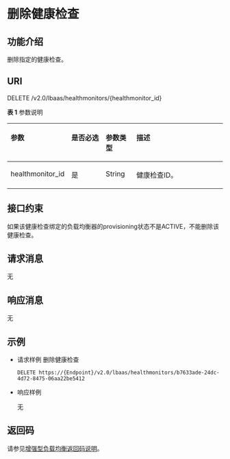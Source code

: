 # 删除健康检查<a name="zh-cn_topic_0096561565"></a>

## 功能介绍<a name="zh-cn_topic_0049139667_section61062380"></a>

删除指定的健康检查。

## URI<a name="zh-cn_topic_0049139667_section12690509"></a>

DELETE /v2.0/lbaas/healthmonitors/\{healthmonitor\_id\}

**表 1**  参数说明

<a name="table132418563309"></a>
<table><thead align="left"><tr id="row62797564309"><th class="cellrowborder" valign="top" width="26.52734726527347%" id="mcps1.2.5.1.1"><p id="p5279105619300"><a name="p5279105619300"></a><a name="p5279105619300"></a>参数</p>
</th>
<th class="cellrowborder" valign="top" width="16.328367163283673%" id="mcps1.2.5.1.2"><p id="p1527985619309"><a name="p1527985619309"></a><a name="p1527985619309"></a>是否必选</p>
</th>
<th class="cellrowborder" valign="top" width="14.288571142885711%" id="mcps1.2.5.1.3"><p id="p11279556143016"><a name="p11279556143016"></a><a name="p11279556143016"></a>参数类型</p>
</th>
<th class="cellrowborder" valign="top" width="42.85571442855714%" id="mcps1.2.5.1.4"><p id="p427905643013"><a name="p427905643013"></a><a name="p427905643013"></a>描述</p>
</th>
</tr>
</thead>
<tbody><tr id="row10279105613013"><td class="cellrowborder" valign="top" width="26.52734726527347%" headers="mcps1.2.5.1.1 "><p id="p112791156163015"><a name="p112791156163015"></a><a name="p112791156163015"></a>healthmonitor_id</p>
</td>
<td class="cellrowborder" valign="top" width="16.328367163283673%" headers="mcps1.2.5.1.2 "><p id="p9279956183020"><a name="p9279956183020"></a><a name="p9279956183020"></a>是</p>
</td>
<td class="cellrowborder" valign="top" width="14.288571142885711%" headers="mcps1.2.5.1.3 "><p id="p112054816338"><a name="p112054816338"></a><a name="p112054816338"></a>String</p>
</td>
<td class="cellrowborder" valign="top" width="42.85571442855714%" headers="mcps1.2.5.1.4 "><p id="p227913566302"><a name="p227913566302"></a><a name="p227913566302"></a>健康检查ID。</p>
</td>
</tr>
</tbody>
</table>

## 接口约束<a name="zh-cn_topic_0049139667_section47105724"></a>

如果该健康检查绑定的负载均衡器的provisioning状态不是ACTIVE，不能删除该健康检查。

## 请求消息<a name="zh-cn_topic_0049139667_section47443737"></a>

无

## 响应消息<a name="zh-cn_topic_0049139667_section24340454"></a>

无

## 示例<a name="section16819144115533"></a>

-   请求样例 删除健康检查

    ```
    DELETE https://{Endpoint}/v2.0/lbaas/healthmonitors/b7633ade-24dc-4d72-8475-06aa22be5412
    ```

-   响应样例

    无


## 返回码<a name="zh-cn_topic_0049139655_section64643717"></a>

请参见[增强型负载均衡返回码说明](增强型负载均衡返回码说明.md)。


